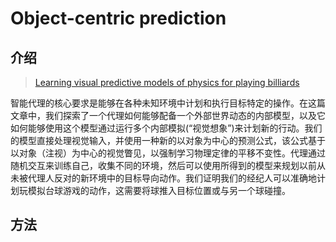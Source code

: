 # Object-centric prediction

## 介绍

> [Learning visual predictive models of physics for playing billiards](https://arxiv.org/abs/1511.07404)

智能代理的核心要求是能够在各种未知环境中计划和执行目标特定的操作。在这篇文章中，我们探索了一个代理如何能够配备一个外部世界动态的内部模型，以及它如何能够使用这个模型通过运行多个内部模拟\(“视觉想象”\)来计划新的行动。我们的模型直接处理视觉输入，并使用一种新的以对象为中心的预测公式，该公式基于以对象（注视）为中心的视觉瞥见，以强制学习物理定律的平移不变性。代理通过随机交互来训练自己，收集不同的环境，然后可以使用所得到的模型来规划以前从未被代理人反对的新环境中的目标导向动作。我们证明我们的经纪人可以准确地计划玩模拟台球游戏的动作，这需要将球推入目标位置或与另一个球碰撞。

## 方法




